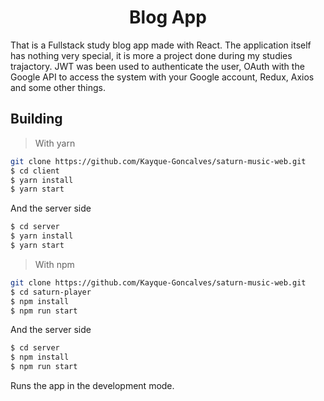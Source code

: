 <h1 align="center">
  Blog App
</h1>

That is a Fullstack study blog app made with React. The application itself has nothing very special, it is more a project done during my studies trajactory. JWT was been used to authenticate the user, OAuth with the Google API to access the system with your Google account, Redux, Axios and some other things.

## Building

> With yarn

```bash
git clone https://github.com/Kayque-Goncalves/saturn-music-web.git
$ cd client
$ yarn install
$ yarn start
```
And the server side
```bash
$ cd server
$ yarn install
$ yarn start
```

> With npm

```bash
git clone https://github.com/Kayque-Goncalves/saturn-music-web.git
$ cd saturn-player
$ npm install
$ npm run start
```
And the server side
```bash
$ cd server
$ npm install
$ npm run start
```

Runs the app in the development mode.<br/>
